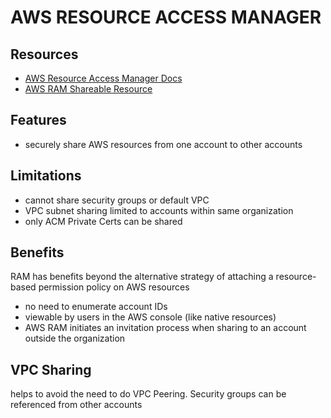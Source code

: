 # AWS RESOURCE ACCESS MANAGER

## Resources

- [AWS Resource Access Manager Docs](https://docs.aws.amazon.com/ram/latest/userguide/what-is.html)
- [AWS RAM Shareable Resource](https://docs.aws.amazon.com/ram/latest/userguide/shareable.html)

## Features

- securely share AWS resources from one account to other accounts

## Limitations

- cannot share security groups or default VPC
- VPC subnet sharing limited to accounts within same organization
- only ACM Private Certs can be shared

## Benefits

RAM has benefits beyond the alternative strategy of attaching a resource-based
permission policy on AWS resources

- no need to enumerate account IDs
- viewable by users in the AWS console (like native resources)
- AWS RAM initiates an invitation process when sharing to an account outside the organization

## VPC Sharing

helps to avoid the need to do VPC Peering. Security groups can be referenced from other accounts
